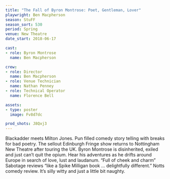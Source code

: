 ```yaml
---
title: "The Fall of Byron Montrose: Poet, Gentleman, Lover"
playwright: Ben Macpherson
season: StuFF
season_sort: 530
period: Spring
venue: New Theatre
date_start: 2018-06-17

cast:
- role: Byron Montrose 
  name: Ben Macpherson 

crew:
- role: Director 
  name: Ben Macpherson 
- role: Venue Technician
  name: Nathan Penney
- role: Technical Operator
  name: Florence Bell

assets:
- type: poster
  image: Fv8d7dc

prod_shots: J8Qxj3
---
```


Blackadder meets Milton Jones. Pun filled comedy story telling with breaks for bad poetry. The sellout Edinburgh Fringe show returns to Nottingham New Theatre after touring the UK. Byron Montrose is disinherited, exiled and just can’t quit the opium. Hear his adventures as he drifts around Europe in search of love, lust and laudanum. “Full of cheek and charm” Sabotage reviews “like a Spike Milligan book ... delightfully different.”  Notts comedy review.  It’s silly witty and just a little bit naughty.
